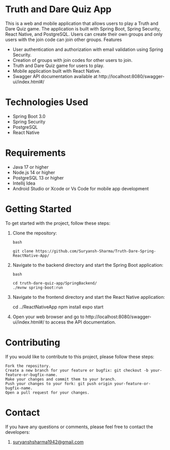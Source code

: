 # Truth and Dare Quiz App

This is a web and mobile application that allows users to play a Truth and Dare Quiz game. The application is built with Spring Boot, Spring Security, React Native, and PostgreSQL. Users can create their own groups and only users with the join code can join other groups.
Features

-    User authentication and authorization with email validation using Spring Security.
-    Creation of groups with join codes for other users to join.
-    Truth and Dare Quiz game for users to play.
-    Mobile application built with React Native.
-    Swagger API documentation available at   http://localhost:8080/swagger-ui/index.html#/

# Technologies Used

-    Spring Boot 3.0
-    Spring Security
-    PostgreSQL
-    React Native

# Requirements

-    Java 17 or higher
-    Node.js 14 or higher
-    PostgreSQL 13 or higher
-    Intellij Idea
-    Android Studio or Xcode or Vs Code for mobile app development

# Getting Started

To get started with the project, follow these steps:

1.  Clone the repository:


        bash
        
        git clone https://github.com/Suryansh-Sharma/Truth-Dare-Spring-ReactNative-App/

2.  Navigate to the backend directory and start the Spring Boot application:

        bash

        cd truth-dare-quiz-app/SpringBackend/
        ./mvnw spring-boot:run

3. Navigate to the frontend directory and start the React Native application:


    cd ../ReactNativeApp
    npm install
    expo start

4. Open your web browser and go to http://localhost:8080/swagger-ui/index.html#/ to access the API documentation.

# Contributing

If you would like to contribute to this project, please follow these steps:

    Fork the repository.
    Create a new branch for your feature or bugfix: git checkout -b your-feature-or-bugfix-name.
    Make your changes and commit them to your branch.
    Push your changes to your fork: git push origin your-feature-or-bugfix-name.
    Open a pull request for your changes.


# Contact

If you have any questions or comments, please feel free to contact the developers:
1. suryanshsharma1942@gmail.com
